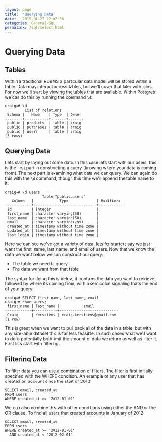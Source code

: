 ```yaml
---
layout: page
title:  "Querying Data"
date:   2015-01-27 22:02:36
categories: General-SQL
permalink: /sql/select.html
---
```


Querying Data
=============

Tables
------

Within a traditional RDBMS a particular data model will be stored within a table. Data may interact across tables, but we'll cover that later with joins. For now we'll start by viewing the tables that are available. Within Postgres we can do this by running the command `\d`:

    craig=# \d
             List of relations
     Schema |   Name    | Type  | Owner 
    --------+-----------+-------+-------
     public | products  | table | craig
     public | purchases | table | craig
     public | users     | table | craig
    (3 rows)

Querying Data
-------------

Lets start by laying out some data. In this case lets start with our users, this is the first part in constructing a query (knowing where your data is coming from). The next part is examining what data we can query. We can again do this with the `\d` command, though this time we'll append the table name to it:

    craig=# \d users
                     Table "public.users"
       Column   |            Type             | Modifiers 
    ------------+-----------------------------+-----------
     id         | integer                     | 
     first_name | character varying(50)       | 
     last_name  | character varying(50)       | 
     email      | character varying(255)      | 
     created_at | timestamp without time zone | 
     updated_at | timestamp without time zone | 
     last_login | timestamp without time zone | 
    

Here we can see we've got a variety of data, lets for starters say we just want the first_name, last_name, and email of users. Now that we know the data we want below we can construct our query:

-   The table we need to query
-   The data we want from that table

The syntax for doing this is below, it contains the data you want to retrieve, followed by where its coming from, with a semicolon signaling thats the end of your query:

    craig=# SELECT first_name, last_name, email 
    craig-# FROM users;
     first_name | last_name |           email           
    ------------+-----------+---------------------------
     Craig      | Kerstiens | craig.kerstiens@gmail.com
    (1 row)


This is great when we want to pull back all of the data in a table, but with any size-able dataset this is far less feasible. In such cases what we'll want to do is potentially both limit the amount of data we return as well as filter it. First lets start with filtering.

Filtering Data
--------------

To filter data you can use a combination of filters. The filter is first initially specified with the WHERE condition. An example of any user that has created an account since the start of 2012:

    SELECT email, created_at
    FROM users
    WHERE created_at >= '2012-01-01'

We can also combine this with other conditions using either the AND or the OR clause. To find all users that created accounts in January of 2012:

    SELECT email, created_at
    FROM users
    WHERE created_at >= '2012-01-01'
      AND created_at < '2012-02-01'

